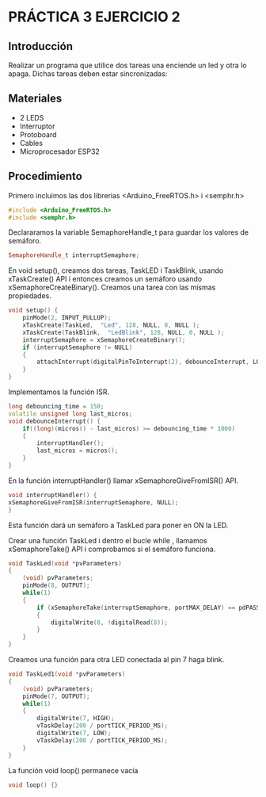 # PRÁCTICA 3 EJERCICIO 2

## Introducción
Realizar un programa que utilice dos tareas una enciende un led y otra lo apaga. Dichas tareas deben estar sincronizadas:

## Materiales
- 2 LEDS
- Interruptor
- Protoboard
- Cables
- Microprocesador ESP32

## Procedimiento
Primero incluimos las dos librerias <Arduino_FreeRTOS.h> i <semphr.h>

```cpp
#include <Arduino_FreeRTOS.h>
#include <semphr.h>
```

Declararamos la variable SemaphoreHandle_t para guardar los valores de semáforo.

```cpp
SemaphoreHandle_t interruptSemaphore;
```
En void setup(), creamos dos tareas, TaskLED i TaskBlink, usando xTaskCreate() API i entonces creamos un semáforo usando xSemaphoreCreateBinary(). Creamos una tarea con las mismas propiedades.

```cpp
void setup() {
    pinMode(2, INPUT_PULLUP);
    xTaskCreate(TaskLed,  "Led", 128, NULL, 0, NULL );
    xTaskCreate(TaskBlink,  "LedBlink", 128, NULL, 0, NULL );
    interruptSemaphore = xSemaphoreCreateBinary();
    if (interruptSemaphore != NULL) 
    {
        attachInterrupt(digitalPinToInterrupt(2), debounceInterrupt, LOW);
    }
}
```
Implementamos la función ISR.

```cpp
long debouncing_time = 150; 
volatile unsigned long last_micros;
void debounceInterrupt() {
    if((long)(micros() - last_micros) >= debouncing_time * 1000) 
    {
        interruptHandler();
        last_micros = micros();
    }
}
```
En la función interruptHandler() llamar xSemaphoreGiveFromISR() API.

```cpp
void interruptHandler() {
xSemaphoreGiveFromISR(interruptSemaphore, NULL);
}
```

Esta función dará un semáforo a TaskLed para poner en ON la LED.

Crear una función TaskLed i dentro el bucle while , llamamos xSemaphoreTake() API i comprobamos si el semáforo funciona.

```cpp
void TaskLed(void *pvParameters)
{
    (void) pvParameters;
    pinMode(8, OUTPUT);
    while(1) 
    {
        if (xSemaphoreTake(interruptSemaphore, portMAX_DELAY) == pdPASS) 
        {
            digitalWrite(8, !digitalRead(8));
        }  
    }
}
```
Creamos una función para otra LED conectada al pin 7 haga blink.

```cpp
void TaskLed1(void *pvParameters)
{
    (void) pvParameters;
    pinMode(7, OUTPUT);
    while(1)
    {
        digitalWrite(7, HIGH);
        vTaskDelay(200 / portTICK_PERIOD_MS);
        digitalWrite(7, LOW);
        vTaskDelay(200 / portTICK_PERIOD_MS);
    }
}
```
La función void loop() permanece vacía
```cpp
void loop() {}
```
